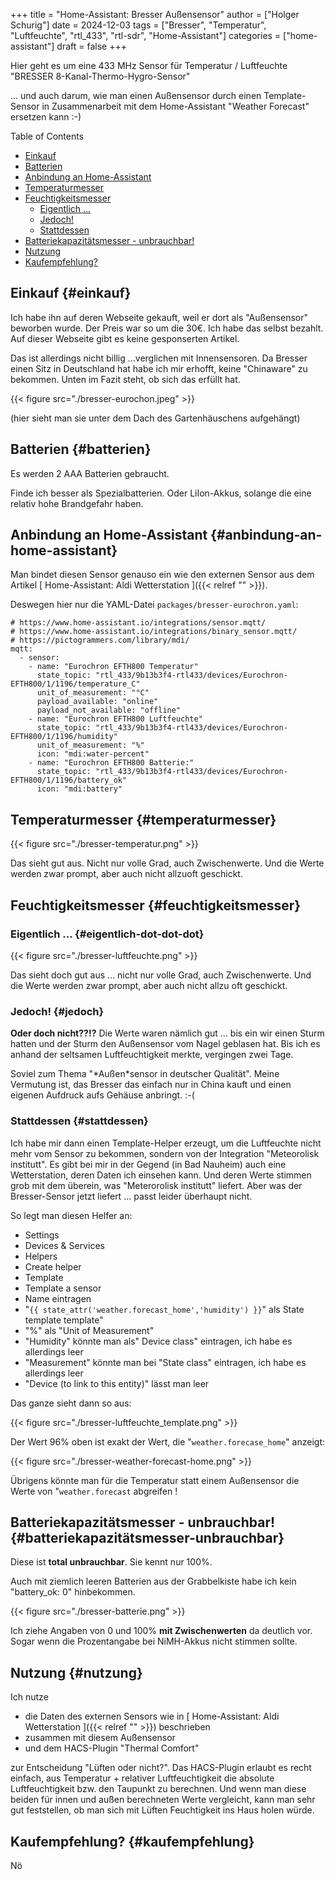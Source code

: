 +++
title = "Home-Assistant: Bresser Außensensor"
author = ["Holger Schurig"]
date = 2024-12-03
tags = ["Bresser", "Temperatur", "Luftfeuchte", "rtl_433", "rtl-sdr", "Home-Assistant"]
categories = ["home-assistant"]
draft = false
+++

Hier geht es um eine 433 MHz Sensor für Temperatur / Luftfeuchte
"BRESSER 8-Kanal-Thermo-Hygro-Sensor"

... und auch darum, wie man einen Außensensor durch einen
Template-Sensor in Zusammenarbeit mit dem Home-Assistant "Weather
Forecast" ersetzen kann :-)

<!--more-->

<div class="ox-hugo-toc toc">

<div class="heading">Table of Contents</div>

- [Einkauf](#einkauf)
- [Batterien](#batterien)
- [Anbindung an Home-Assistant](#anbindung-an-home-assistant)
- [Temperaturmesser](#temperaturmesser)
- [Feuchtigkeitsmesser](#feuchtigkeitsmesser)
    - [Eigentlich ...](#eigentlich-dot-dot-dot)
    - [Jedoch!](#jedoch)
    - [Stattdessen](#stattdessen)
- [Batteriekapazitätsmesser - unbrauchbar!](#batteriekapazitätsmesser-unbrauchbar)
- [Nutzung](#nutzung)
- [Kaufempfehlung?](#kaufempfehlung)

</div>
<!--endtoc-->


## Einkauf {#einkauf}

Ich habe ihn auf deren Webseite gekauft, weil er dort als
"Außensensor" beworben wurde. Der Preis war so um die 30€. Ich habe
das selbst bezahlt. Auf dieser Webseite gibt es keine gesponserten
Artikel.

Das ist allerdings nicht billig ...verglichen mit Innensensoren. Da
Bresser einen Sitz in Deutschland hat habe ich mir erhofft, keine
"Chinaware" zu bekommen. Unten im Fazit steht, ob sich das erfüllt hat.

{{< figure src="./bresser-eurochon.jpeg" >}}

(hier sieht man sie unter dem Dach des Gartenhäuschens aufgehängt)


## Batterien {#batterien}

Es werden 2 AAA Batterien gebraucht.

Finde ich besser als Spezialbatterien. Oder LiIon-Akkus, solange die
eine relativ hohe Brandgefahr haben.


## Anbindung an Home-Assistant {#anbindung-an-home-assistant}

Man bindet diesen Sensor genauso ein wie den externen Sensor aus dem
Artikel [ Home-Assistant: Aldi Wetterstation ]({{< relref "" >}}).

Deswegen hier nur die YAML-Datei `packages/bresser-eurochron.yaml`:

```text
# https://www.home-assistant.io/integrations/sensor.mqtt/
# https://www.home-assistant.io/integrations/binary_sensor.mqtt/
# https://pictogrammers.com/library/mdi/
mqtt:
  - sensor:
    - name: "Eurochron EFTH800 Temperatur"
      state_topic: "rtl_433/9b13b3f4-rtl433/devices/Eurochron-EFTH800/1/1196/temperature_C"
      unit_of_measurement: "°C"
      payload_available: "online"
      payload_not_available: "offline"
    - name: "Eurochron EFTH800 Luftfeuchte"
      state_topic: "rtl_433/9b13b3f4-rtl433/devices/Eurochron-EFTH800/1/1196/humidity"
      unit_of_measurement: "%"
      icon: "mdi:water-percent"
    - name: "Eurochron EFTH800 Batterie:"
      state_topic: "rtl_433/9b13b3f4-rtl433/devices/Eurochron-EFTH800/1/1196/battery_ok"
      icon: "mdi:battery"
```


## Temperaturmesser {#temperaturmesser}

{{< figure src="./bresser-temperatur.png" >}}

Das sieht gut aus. Nicht nur volle Grad, auch Zwischenwerte. Und die
Werte werden zwar prompt, aber auch nicht allzuoft geschickt.


## Feuchtigkeitsmesser {#feuchtigkeitsmesser}


### Eigentlich ... {#eigentlich-dot-dot-dot}

{{< figure src="./bresser-luftfeuchte.png" >}}

Das sieht doch gut aus ... nicht nur volle Grad, auch Zwischenwerte. Und die
Werte werden zwar prompt, aber auch nicht allzu oft geschickt.


### Jedoch! {#jedoch}

**Oder doch nicht??!?** Die Werte waren nämlich gut ... bis ein wir
einen Sturm hatten und der Sturm den Außensensor vom Nagel geblasen
hat. Bis ich es anhand der seltsamen Luftfeuchtigkeit merkte,
vergingen zwei Tage.

Soviel zum Thema "\*Außen\*sensor in deutscher Qualität". Meine
Vermutung ist, das Bresser das einfach nur in China kauft und einen
eigenen Aufdruck aufs Gehäuse anbringt. :-(


### Stattdessen {#stattdessen}

Ich habe mir dann einen Template-Helper erzeugt, um die Luftfeuchte
nicht mehr vom Sensor zu bekommen, sondern von der Integration
"Meteorolisk institutt". Es gibt bei mir in der Gegend (in Bad
Nauheim) auch eine Wetterstation, deren Daten ich einsehen kann. Und
deren Werte stimmen grob mit dem überein, was "Meterorolisk institutt"
liefert. Aber was der Bresser-Sensor jetzt liefert ... passt leider
überhaupt nicht.

So legt man diesen Helfer an:

-   Settings
-   Devices &amp; Services
-   Helpers
-   Create helper
-   Template
-   Template a sensor
-   Name eintragen
-   "`{{ state_attr('weather.forecast_home','humidity') }}`" als State template
    template"
-   "%" als "Unit of Measurement"
-   "Humidity" könnte man als" Device class" eintragen, ich habe es allerdings leer
-   "Measurement" könnte man bei "State class" eintragen, ich habe es
    allerdings leer
-   "Device (to link to this entity)" lässt man leer

Das ganze sieht dann so aus:

{{< figure src="./bresser-luftfeuchte_template.png" >}}

Der Wert 96% oben ist exakt der Wert, die "`weather.forecase_home`" anzeigt:

{{< figure src="./bresser-weather-forecast-home.png" >}}

Übrigens könnte man für die Temperatur statt einem Außensensor die
Werte von "`weather.forecast` abgreifen !


## Batteriekapazitätsmesser - unbrauchbar! {#batteriekapazitätsmesser-unbrauchbar}

Diese ist **total unbrauchbar**. Sie kennt nur 100%.

Auch mit ziemlich leeren Batterien aus der Grabbelkiste habe ich kein
"battery_ok: 0" hinbekommen.

{{< figure src="./bresser-batterie.png" >}}

Ich ziehe Angaben von 0 und 100% **mit Zwischenwerten** da deutlich vor.
Sogar wenn die Prozentangabe bei NiMH-Akkus nicht stimmen sollte.


## Nutzung {#nutzung}

Ich nutze

-   die Daten des externen Sensors wie in  [ Home-Assistant: Aldi Wetterstation ]({{< relref "" >}}) beschrieben
-   zusammen mit diesem Außensensor
-   und dem HACS-Plugin "Thermal Comfort"

zur Entscheidung "Lüften oder nicht?". Das HACS-Plugin erlaubt es
recht einfach, aus Temperatur + relativer Luftfeuchtigkeit die
absolute Luftfeuchtigkeit bzw. den Taupunkt zu berechnen. Und wenn man
diese beiden für innen und außen berechneten Werte vergleicht, kann
man sehr gut feststellen, ob man sich mit Lüften Feuchtigkeit ins Haus
holen würde.


## Kaufempfehlung? {#kaufempfehlung}

Nö
